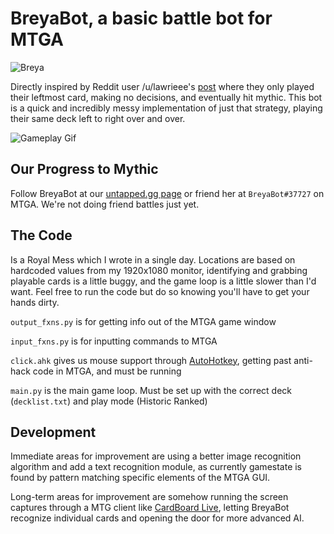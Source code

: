 # BreyaBot, a basic battle bot for MTGA

![Breya](https://i.imgur.com/7ienKLP.png)

Directly inspired by Reddit user /u/lawrieee's [post](https://www.reddit.com/r/MagicArena/comments/otykvn/i_played_cards_left_to_right_for_652_games_in/) where they only played their leftmost card, making no decisions, and eventually hit mythic. This bot is a quick and incredibly messy implementation of just that strategy, playing their same deck left to right over and over.

![Gameplay Gif](https://streamable.com/jsr3af)

## Our Progress to Mythic

Follow BreyaBot at our [untapped.gg page](https://mtga.untapped.gg/profile/7c67700d-e46a-46c0-b01a-16eae4d8ea55/ORTRAKF7FVBM7O3ASROZHCG2HQ/deck/51f5a152-6b40-47cd-85ff-f5fcdece5b4c?timeFrame=current_season&gameType=constructed&constructedType=ranked) or friend her at `BreyaBot#37727` on MTGA. We're not doing friend battles just yet.

## The Code

Is a Royal Mess which I wrote in a single day. Locations are based on hardcoded values from my 1920x1080 monitor, identifying and grabbing playable cards is a little buggy, and the game loop is a little slower than I'd want. Feel free to run the code but do so knowing you'll have to get your hands dirty. 

`output_fxns.py` is for getting info out of the MTGA game window

`input_fxns.py` is for inputting commands to MTGA

`click.ahk` gives us mouse support through [AutoHotkey](https://www.autohotkey.com/), getting past anti-hack code in MTGA, and must be running

`main.py` is the main game loop. Must be set up with the correct deck (`decklist.txt`) and play mode (Historic Ranked)

## Development

Immediate areas for improvement are using a better image recognition algorithm and add a text recognition module, as currently gamestate is found by pattern matching specific elements of the MTGA GUI.

Long-term areas for improvement are somehow running the screen captures through a MTG client like [CardBoard Live](https://cardboard.live/), letting BreyaBot recognize individual cards and opening the door for more advanced AI.
